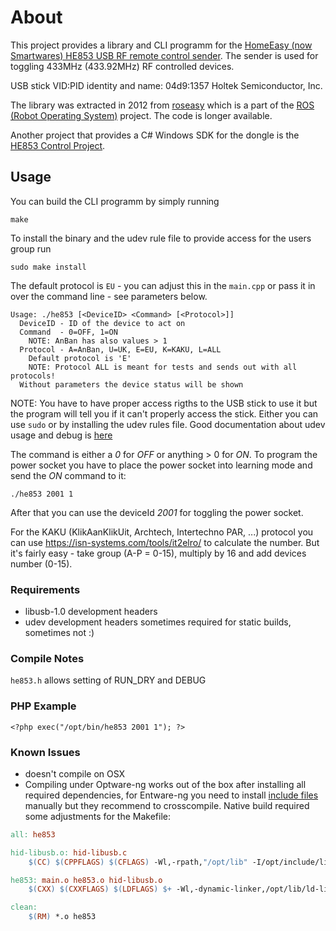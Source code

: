 # About

This project provides a library and CLI programm for the [HomeEasy (now Smartwares) HE853 USB RF remote control sender](http://service.smartwares.eu/en-us/product/10.036.05/he853-he-comp-usb-netwerk-dongle.aspx).
The sender is used for toggling 433MHz (433.92MHz) RF controlled devices.

USB stick VID:PID identity and name: 04d9:1357 Holtek Semiconductor, Inc.

The library was extracted in 2012 from [roseasy](http://ros.org/wiki/roseasy)
which is a part of the [ROS (Robot Operating System)](http://www.ros.org/wiki/) project. The code is longer available.

Another project that provides a C# Windows SDK for the dongle is
the [HE853 Control Project](http://he853control.sourceforge.net/).

## Usage

You can build the CLI programm by simply running

  `make`

  To install the binary and the udev rule file to provide access for the users group run

  `sudo make install`

The default protocol is `EU` - you can adjust this in the `main.cpp`
or pass it in over the command line - see parameters below.

```ShellSession
Usage: ./he853 [<DeviceID> <Command> [<Protocol>]]
  DeviceID - ID of the device to act on
  Command  - 0=OFF, 1=ON
    NOTE: AnBan has also values > 1
  Protocol - A=AnBan, U=UK, E=EU, K=KAKU, L=ALL
    Default protocol is 'E'
    NOTE: Protocol ALL is meant for tests and sends out with all protocols!
  Without parameters the device status will be shown
```

NOTE: You have to have proper access rigths to the USB stick to use it
but the program will tell you if it can't properly access the stick.
Either you can use `sudo` or by installing the udev rules file.
Good documentation about udev usage and debug is [here](https://wiki.archlinux.org/index.php/udev)

The command is either a *0* for *OFF* or anything > 0 for *ON*.
To program the power socket you have to place the power socket into learning
mode and send the *ON* command to it:

  `./he853 2001 1`

After that you can use the deviceId *2001* for toggling the power socket.

For the KAKU (KlikAanKlikUit, Archtech, Intertechno PAR, ...) protocol you can use
https://isn-systems.com/tools/it2elro/ to calculate the number.
But it's fairly easy - take group (A-P = 0-15), multiply by 16 and add devices number (0-15).

### Requirements

* libusb-1.0 development headers
* udev development headers sometimes required for static builds, sometimes not :)

### Compile Notes

  `he853.h` allows setting of RUN_DRY and DEBUG

### PHP Example

  `<?php exec("/opt/bin/he853 2001 1"); ?>`

### Known Issues

* doesn't compile on OSX
* Compiling under Optware-ng works out of the box after installing
all required dependencies, for Entware-ng you need to install
[include files](https://github.com/Entware-ng/Entware-ng/wiki/Using-gcc-(native-compilation))
manually but they recommend to crosscompile.
Native build required some adjustments for the Makefile:

```Makefile
all: he853

hid-libusb.o: hid-libusb.c
	$(CC) $(CPPFLAGS) $(CFLAGS) -Wl,-rpath,"/opt/lib" -I/opt/include/libusb-1.0 -c $< -o $@

he853: main.o he853.o hid-libusb.o
	$(CXX) $(CXXFLAGS) $(LDFLAGS) $+ -Wl,-dynamic-linker,/opt/lib/ld-linux.so.3 -Wl,-rpath,"/opt/lib" -o $@ -lusb-1.0 -lpthread

clean:
	$(RM) *.o he853
```
